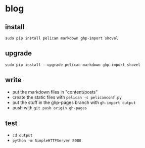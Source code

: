 blog
====


## install ##
`sudo pip install pelican markdown ghp-import shovel`

## upgrade ##
`sudo pip install --upgrade pelican markdown ghp-import shovel`

## write ##
* put the markdown files in "content/posts"
* create the static files with `pelican -s pelicanconf.py`
* put the stuff in the ghp-pages branch with `gh-import output`
* push with `git push origin gh-pages`

## test ##
* `cd output`
* `python -m SimpleHTTPServer 8000`
